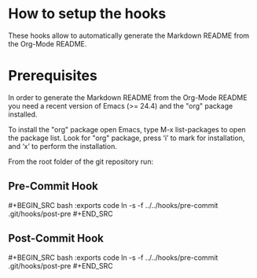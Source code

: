 # How to setup the hooks

These hooks allow to automatically generate the Markdown README from
the Org-Mode README.

# Prerequisites

In order to generate the Markdown README from the Org-Mode README you
need a recent version of Emacs (>= 24.4) and the "org" package
installed.

To install the "org" package open Emacs, type M-x list-packages to
open the package list. Look for "org" package, press ‘i’ to mark for
installation, and ‘x’ to perform the installation.

From the root folder of the git repository run:

## Pre-Commit Hook

#+BEGIN_SRC bash :exports code
ln -s -f ../../hooks/pre-commit .git/hooks/post-pre
#+END_SRC

## Post-Commit Hook

#+BEGIN_SRC bash :exports code
ln -s -f ../../hooks/pre-commit .git/hooks/post-pre
#+END_SRC
